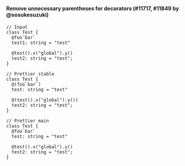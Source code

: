 #### Remove unnecessary parentheses for decorators (#11717, #11849 by @sosukesuzuki)

<!-- prettier-ignore -->
```tsx
// Input
class Test {
  @foo`bar`
  test1: string = "test"

  @test().x("global").y()
  test2: string = "test";
}

// Prettier stable
class Test {
  @(foo`bar`)
  test: string = "test"

  @(test().x("global").y())
  test2: string = "test";
}

// Prettier main
class Test {
  @foo`bar`
  test: string = "test"

  @test().x("global").y()
  test2: string = "test";
}
```
